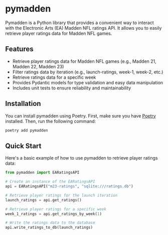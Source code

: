 # pymadden

Pymadden is a Python library that provides a convenient way to interact with the Electronic Arts (EA) Madden NFL ratings API. It allows you to easily retrieve player ratings data for Madden NFL games.

## Features

- Retrieve player ratings data for Madden NFL games (e.g., Madden 21, Madden 22, Madden 23)
- Filter ratings data by iteration (e.g., launch-ratings, week-1, week-2, etc.)
- Retrieve ratings data for a specific week
- Provides Pydantic models for type validation and easy data manipulation
- Includes unit tests to ensure reliability and maintainability

## Installation

You can install pymadden using Poetry. First, make sure you have [Poetry](https://python-poetry.org/) installed. Then, run the following command:

```bash
poetry add pymadden
```

## Quick Start

Here's a basic example of how to use pymadden to retrieve player ratings data:

```python
from pymadden import EARatingsAPI

# Create an instance of the EARatingsAPI
api = EARatingsAPI("m23-ratings", "sqlite:///ratings.db")

# Retrieve player ratings for the launch iteration
launch_ratings = api.get_ratings()

# Retrieve player ratings for a specific week
week_1_ratings = api.get_ratings_by_week(1)

# Write the ratings data to the database
api.write_ratings_to_db(launch_ratings)
```